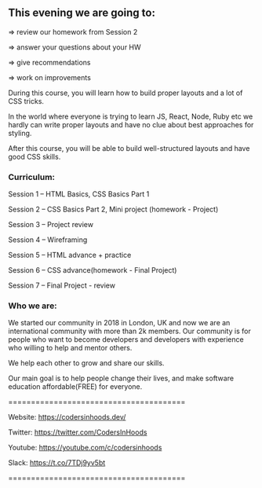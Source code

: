 ## This evening we are going to:
=> review our homework from Session 2

=> answer your questions about your HW

=> give recommendations

=> work on improvements

During this course, you will learn how to build proper layouts and a lot of CSS tricks.

In the world where everyone is trying to learn JS, React, Node, Ruby etc we hardly can write proper layouts and have no clue about best approaches for styling. 

After this course, you will be able to build well-structured layouts and have good CSS skills.

### Curriculum: 

Session 1 – HTML Basics, CSS Basics Part 1

Session 2 – CSS Basics Part 2, Mini project (homework - Project) 

Session 3 – Project review 

Session 4 – Wireframing

Session 5 – HTML advance + practice

Session 6 – CSS advance(homework - Final Project)

Session 7 – Final Project - review

### Who we are:

We started our community in 2018 in London, UK and now we are an international community with more than 2k members. Our community is for people who want to become developers and developers with experience who willing to help and mentor others.

We help each other to grow and share our skills.

Our main goal is to help people change their lives, and make software education affordable(FREE) for everyone.

=======================================

Website: https://codersinhoods.dev/

Twitter: https://twitter.com/CodersInHoods

Youtube: https://youtube.com/c/codersinhoods

Slack: https://t.co/7TDj9yv5bt

=======================================

